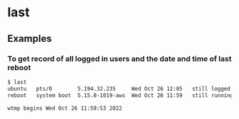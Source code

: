 # last

## Examples

### To get record of all logged in users and the date and time of last reboot

```bash
$ last
ubuntu   pts/0        5.194.32.235     Wed Oct 26 12:05   still logged in
reboot   system boot  5.15.0-1019-aws  Wed Oct 26 11:59   still running

wtmp begins Wed Oct 26 11:59:53 2022
```
